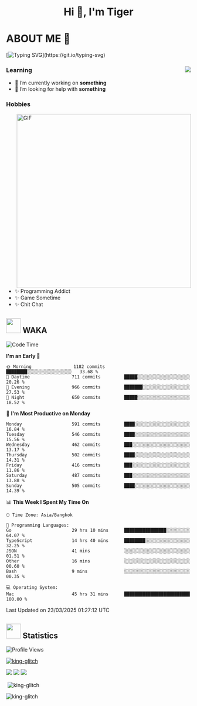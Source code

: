 <h1 align="center">Hi 👋, I'm Tiger</h1>




# ABOUT ME 💬

[![Typing SVG](https://readme-typing-svg.herokuapp.com?color=22F771&vCenter=true&lines=A+perssionate+developer+from+nowhere.)](https://git.io/typing-svg)

<div>
 <img align="right" src="https://spotify-github-profile.vercel.app/api/view?uid=12129734423&cover_image=false&theme=default&bar_color=22d016&bar_color_cover=true" />
 <h3>Learning</h3>
 
 <ul>
  <li>🔭 I’m currently working on <b>something</b></li>
  <li>🤝 I’m looking for help with <b>something</b></li>
 </ul>
 
</div>
<div>
 <h3>Hobbies</h3>
 <img align="right" height="475px"  alt="GIF" src="https://i.pinimg.com/originals/1f/b7/db/1fb7dbee557e5ed509f7517da8a84d58.gif" />
 <ul>
  <li>✨ Programming Addict</li>
  <li>✨ Game Sometime</li>
  <li>✨ Chit Chat</li>
 </ul>
 
</div>



## <img height="40" src="https://raw.githubusercontent.com/innng/innng/master/assets/kyubey.gif"/> WAKA

<!--START_SECTION:waka-->
![Code Time](http://img.shields.io/badge/Code%20Time-3%2C587%20hrs%2047%20mins-blue)

**I'm an Early 🐤** 

```text
🌞 Morning                1182 commits        ████████░░░░░░░░░░░░░░░░░   33.68 % 
🌆 Daytime                711 commits         █████░░░░░░░░░░░░░░░░░░░░   20.26 % 
🌃 Evening                966 commits         ███████░░░░░░░░░░░░░░░░░░   27.53 % 
🌙 Night                  650 commits         █████░░░░░░░░░░░░░░░░░░░░   18.52 % 
```
📅 **I'm Most Productive on Monday** 

```text
Monday                   591 commits         ████░░░░░░░░░░░░░░░░░░░░░   16.84 % 
Tuesday                  546 commits         ████░░░░░░░░░░░░░░░░░░░░░   15.56 % 
Wednesday                462 commits         ███░░░░░░░░░░░░░░░░░░░░░░   13.17 % 
Thursday                 502 commits         ████░░░░░░░░░░░░░░░░░░░░░   14.31 % 
Friday                   416 commits         ███░░░░░░░░░░░░░░░░░░░░░░   11.86 % 
Saturday                 487 commits         ███░░░░░░░░░░░░░░░░░░░░░░   13.88 % 
Sunday                   505 commits         ████░░░░░░░░░░░░░░░░░░░░░   14.39 % 
```


📊 **This Week I Spent My Time On** 

```text
🕑︎ Time Zone: Asia/Bangkok

💬 Programming Languages: 
Go                       29 hrs 10 mins      ████████████████░░░░░░░░░   64.07 % 
TypeScript               14 hrs 40 mins      ████████░░░░░░░░░░░░░░░░░   32.25 % 
JSON                     41 mins             ░░░░░░░░░░░░░░░░░░░░░░░░░   01.51 % 
Other                    16 mins             ░░░░░░░░░░░░░░░░░░░░░░░░░   00.60 % 
Bash                     9 mins              ░░░░░░░░░░░░░░░░░░░░░░░░░   00.35 % 

💻 Operating System: 
Mac                      45 hrs 31 mins      █████████████████████████   100.00 % 
```


 Last Updated on 23/03/2025 01:27:12 UTC
<!--END_SECTION:waka-->
## <img height="40" src="https://raw.githubusercontent.com/innng/innng/master/assets/kyubey.gif"/> Statistics
![Profile Views](https://komarev.com/ghpvc/?username=king-glitch)  

<p align="left"> 
 <a href="https://github.com/ryo-ma/github-profile-trophy">
  <img src="https://github-profile-trophy.vercel.app/?username=king-glitch&theme=dracula" alt="king-glitch" />
 </a> </p>

![](https://github-profile-summary-cards.vercel.app/api/cards/profile-details?username=king-glitch&theme=dracula)
![](https://github-profile-summary-cards.vercel.app/api/cards/stats?username=king-glitch&theme=dracula) 
![](https://github-profile-summary-cards.vercel.app/api/cards/productive-time?username=king-glitch&theme=dracula)


<p>&nbsp;<img align="center" src="https://github-readme-stats.vercel.app/api?username=king-glitch&theme=dracula" alt="king-glitch" /></p>

<p><img align="center" src="https://github-readme-streak-stats.herokuapp.com/?user=king-glitch&theme=dracula" alt="king-glitch" /></p>
